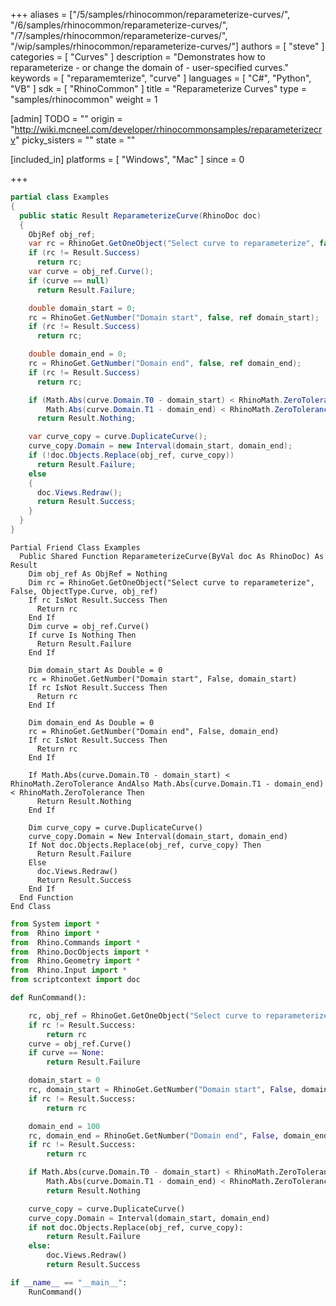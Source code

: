 +++
aliases = ["/5/samples/rhinocommon/reparameterize-curves/", "/6/samples/rhinocommon/reparameterize-curves/", "/7/samples/rhinocommon/reparameterize-curves/", "/wip/samples/rhinocommon/reparameterize-curves/"]
authors = [ "steve" ]
categories = [ "Curves" ]
description = "Demonstrates how to reparameterize - or change the domain of - user-specified curves."
keywords = [ "reparamemterize", "curve" ]
languages = [ "C#", "Python", "VB" ]
sdk = [ "RhinoCommon" ]
title = "Reparameterize Curves"
type = "samples/rhinocommon"
weight = 1

[admin]
TODO = ""
origin = "http://wiki.mcneel.com/developer/rhinocommonsamples/reparameterizecrv"
picky_sisters = ""
state = ""

[included_in]
platforms = [ "Windows", "Mac" ]
since = 0

+++

<div class="codetab-content" id="cs">

```cs
partial class Examples
{
  public static Result ReparameterizeCurve(RhinoDoc doc)
  {
    ObjRef obj_ref;
    var rc = RhinoGet.GetOneObject("Select curve to reparameterize", false, ObjectType.Curve, out obj_ref);
    if (rc != Result.Success)
      return rc;
    var curve = obj_ref.Curve();
    if (curve == null)
      return Result.Failure;

    double domain_start = 0;
    rc = RhinoGet.GetNumber("Domain start", false, ref domain_start);
    if (rc != Result.Success)
      return rc;

    double domain_end = 0;
    rc = RhinoGet.GetNumber("Domain end", false, ref domain_end);
    if (rc != Result.Success)
      return rc;

    if (Math.Abs(curve.Domain.T0 - domain_start) < RhinoMath.ZeroTolerance &&
        Math.Abs(curve.Domain.T1 - domain_end) < RhinoMath.ZeroTolerance)
      return Result.Nothing;

    var curve_copy = curve.DuplicateCurve();
    curve_copy.Domain = new Interval(domain_start, domain_end);
    if (!doc.Objects.Replace(obj_ref, curve_copy))
      return Result.Failure;
    else
    {
      doc.Views.Redraw();
      return Result.Success;
    }
  }
}
```

</div>


<div class="codetab-content" id="vb">

```vbnet
Partial Friend Class Examples
  Public Shared Function ReparameterizeCurve(ByVal doc As RhinoDoc) As Result
	Dim obj_ref As ObjRef = Nothing
	Dim rc = RhinoGet.GetOneObject("Select curve to reparameterize", False, ObjectType.Curve, obj_ref)
	If rc IsNot Result.Success Then
	  Return rc
	End If
	Dim curve = obj_ref.Curve()
	If curve Is Nothing Then
	  Return Result.Failure
	End If

	Dim domain_start As Double = 0
	rc = RhinoGet.GetNumber("Domain start", False, domain_start)
	If rc IsNot Result.Success Then
	  Return rc
	End If

	Dim domain_end As Double = 0
	rc = RhinoGet.GetNumber("Domain end", False, domain_end)
	If rc IsNot Result.Success Then
	  Return rc
	End If

	If Math.Abs(curve.Domain.T0 - domain_start) < RhinoMath.ZeroTolerance AndAlso Math.Abs(curve.Domain.T1 - domain_end) < RhinoMath.ZeroTolerance Then
	  Return Result.Nothing
	End If

	Dim curve_copy = curve.DuplicateCurve()
	curve_copy.Domain = New Interval(domain_start, domain_end)
	If Not doc.Objects.Replace(obj_ref, curve_copy) Then
	  Return Result.Failure
	Else
	  doc.Views.Redraw()
	  Return Result.Success
	End If
  End Function
End Class
```

</div>


<div class="codetab-content" id="py">

```python
from System import *
from  Rhino import *
from  Rhino.Commands import *
from  Rhino.DocObjects import *
from  Rhino.Geometry import *
from  Rhino.Input import *
from scriptcontext import doc

def RunCommand():

    rc, obj_ref = RhinoGet.GetOneObject("Select curve to reparameterize", False, ObjectType.Curve)
    if rc != Result.Success:
        return rc
    curve = obj_ref.Curve()
    if curve == None:
        return Result.Failure

    domain_start = 0
    rc, domain_start = RhinoGet.GetNumber("Domain start", False, domain_start)
    if rc != Result.Success:
        return rc

    domain_end = 100
    rc, domain_end = RhinoGet.GetNumber("Domain end", False, domain_end)
    if rc != Result.Success:
        return rc

    if Math.Abs(curve.Domain.T0 - domain_start) < RhinoMath.ZeroTolerance and \
        Math.Abs(curve.Domain.T1 - domain_end) < RhinoMath.ZeroTolerance:
        return Result.Nothing

    curve_copy = curve.DuplicateCurve()
    curve_copy.Domain = Interval(domain_start, domain_end)
    if not doc.Objects.Replace(obj_ref, curve_copy):
        return Result.Failure
    else:
        doc.Views.Redraw()
        return Result.Success

if __name__ == "__main__":
    RunCommand()
```

</div>
